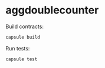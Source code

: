 # aggdoublecounter

Build contracts:

``` sh
capsule build
```

Run tests:

``` sh
capsule test
```
